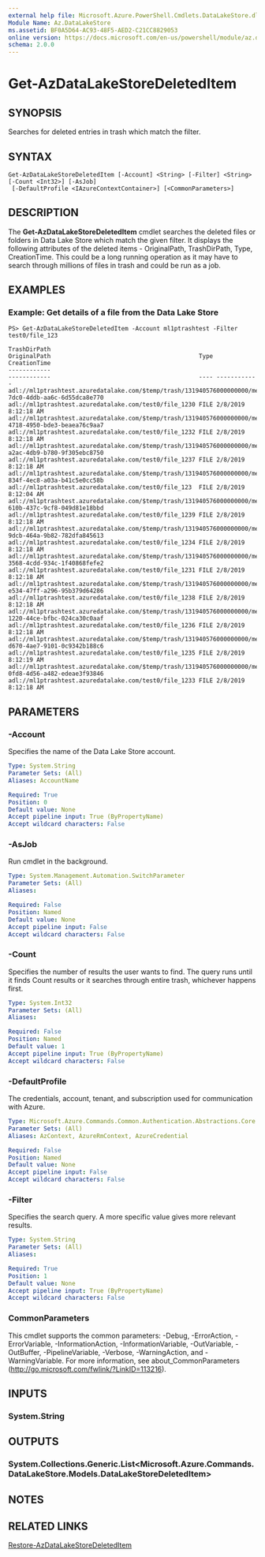 ```yaml
---
external help file: Microsoft.Azure.PowerShell.Cmdlets.DataLakeStore.dll-Help.xml
Module Name: Az.DataLakeStore
ms.assetid: BF0A5D64-AC93-48F5-AED2-C21CC8829053
online version: https://docs.microsoft.com/en-us/powershell/module/az.datalakestore/get-azdatalakestoredeleteditem
schema: 2.0.0
---
```


# Get-AzDataLakeStoreDeletedItem

## SYNOPSIS
Searches for deleted entries in trash which match the filter.

## SYNTAX

```
Get-AzDataLakeStoreDeletedItem [-Account] <String> [-Filter] <String> [-Count <Int32>] [-AsJob]
 [-DefaultProfile <IAzureContextContainer>] [<CommonParameters>]
```

## DESCRIPTION
The **Get-AzDataLakeStoreDeletedItem** cmdlet searches the deleted files or folders in Data Lake Store which match the given filter.
It displays the following attributes of the deleted items - OriginalPath, TrashDirPath, Type, CreationTime.
This could be a long running operation as it may have to search through millions of files in trash and could be run as a job.

## EXAMPLES

### Example: Get details of a file from the Data Lake Store
```
PS> Get-AzDataLakeStoreDeletedItem -Account ml1ptrashtest -Filter test0/file_123

TrashDirPath                                                                                                                      OriginalPath                                          Type CreationTime
------------                                                                                                                      ------------                                          ---- ------------
adl://ml1ptrashtest.azuredatalake.com/$temp/trash/131940576000000000/me1sch201110222/deleted_0a7b9a4a-7dc0-4ddb-aa6c-6d55dca8e770 adl://ml1ptrashtest.azuredatalake.com/test0/file_1230 FILE 2/8/2019 8:12:18 AM
adl://ml1ptrashtest.azuredatalake.com/$temp/trash/131940576000000000/me1sch201110222/deleted_17327024-4718-4950-bde3-beaea76c9aa7 adl://ml1ptrashtest.azuredatalake.com/test0/file_1232 FILE 2/8/2019 8:12:18 AM
adl://ml1ptrashtest.azuredatalake.com/$temp/trash/131940576000000000/me1sch201110222/deleted_2371fbef-a2ac-4db9-b780-9f305ebc8750 adl://ml1ptrashtest.azuredatalake.com/test0/file_1237 FILE 2/8/2019 8:12:18 AM
adl://ml1ptrashtest.azuredatalake.com/$temp/trash/131940576000000000/me1sch201110222/deleted_3f1af771-834f-4ec8-a03a-b41c5e0cc58b adl://ml1ptrashtest.azuredatalake.com/test0/file_123  FILE 2/8/2019 8:12:04 AM
adl://ml1ptrashtest.azuredatalake.com/$temp/trash/131940576000000000/me1sch201110222/deleted_4d1017de-610b-437c-9cf8-049d81e18bbd adl://ml1ptrashtest.azuredatalake.com/test0/file_1239 FILE 2/8/2019 8:12:18 AM
adl://ml1ptrashtest.azuredatalake.com/$temp/trash/131940576000000000/me1sch201110222/deleted_7a2d905e-9dcb-464a-9b82-782dfa845613 adl://ml1ptrashtest.azuredatalake.com/test0/file_1234 FILE 2/8/2019 8:12:18 AM
adl://ml1ptrashtest.azuredatalake.com/$temp/trash/131940576000000000/me1sch201110222/deleted_9e6b91d9-3568-4cdd-934c-1f40868fefe2 adl://ml1ptrashtest.azuredatalake.com/test0/file_1231 FILE 2/8/2019 8:12:18 AM
adl://ml1ptrashtest.azuredatalake.com/$temp/trash/131940576000000000/me1sch201110222/deleted_acd6b81f-e534-47ff-a296-95b379d64286 adl://ml1ptrashtest.azuredatalake.com/test0/file_1238 FILE 2/8/2019 8:12:18 AM
adl://ml1ptrashtest.azuredatalake.com/$temp/trash/131940576000000000/me1sch201110222/deleted_bde2cd57-1220-44ce-bfbc-024ca30c0aaf adl://ml1ptrashtest.azuredatalake.com/test0/file_1236 FILE 2/8/2019 8:12:18 AM
adl://ml1ptrashtest.azuredatalake.com/$temp/trash/131940576000000000/me1sch201110222/deleted_c15c0329-d670-4ae7-9101-0c9342b188c6 adl://ml1ptrashtest.azuredatalake.com/test0/file_1235 FILE 2/8/2019 8:12:19 AM
adl://ml1ptrashtest.azuredatalake.com/$temp/trash/131940576000000000/me1sch201110222/deleted_fca49a14-0fd8-4d56-a482-edeae3f93846 adl://ml1ptrashtest.azuredatalake.com/test0/file_1233 FILE 2/8/2019 8:12:18 AM
```

## PARAMETERS

### -Account
Specifies the name of the Data Lake Store account.

```yaml
Type: System.String
Parameter Sets: (All)
Aliases: AccountName

Required: True
Position: 0
Default value: None
Accept pipeline input: True (ByPropertyName)
Accept wildcard characters: False
```

### -AsJob
Run cmdlet in the background.

```yaml
Type: System.Management.Automation.SwitchParameter
Parameter Sets: (All)
Aliases:

Required: False
Position: Named
Default value: None
Accept pipeline input: False
Accept wildcard characters: False
```

### -Count
Specifies the number of results the user wants to find. The query runs until it finds Count results or it searches through entire trash, whichever happens first.

```yaml
Type: System.Int32
Parameter Sets: (All)
Aliases:

Required: False
Position: Named
Default value: 1
Accept pipeline input: True (ByPropertyName)
Accept wildcard characters: False
```

### -DefaultProfile
The credentials, account, tenant, and subscription used for communication with Azure.

```yaml
Type: Microsoft.Azure.Commands.Common.Authentication.Abstractions.Core.IAzureContextContainer
Parameter Sets: (All)
Aliases: AzContext, AzureRmContext, AzureCredential

Required: False
Position: Named
Default value: None
Accept pipeline input: False
Accept wildcard characters: False
```

### -Filter
Specifies the search query. A more specific value gives more relevant results.

```yaml
Type: System.String
Parameter Sets: (All)
Aliases:

Required: True
Position: 1
Default value: None
Accept pipeline input: True (ByPropertyName)
Accept wildcard characters: False
```

### CommonParameters
This cmdlet supports the common parameters: -Debug, -ErrorAction, -ErrorVariable, -InformationAction, -InformationVariable, -OutVariable, -OutBuffer, -PipelineVariable, -Verbose, -WarningAction, and -WarningVariable. For more information, see about_CommonParameters (http://go.microsoft.com/fwlink/?LinkID=113216).

## INPUTS

### System.String

## OUTPUTS

### System.Collections.Generic.List<Microsoft.Azure.Commands.DataLakeStore.Models.DataLakeStoreDeletedItem>

## NOTES

## RELATED LINKS

[Restore-AzDataLakeStoreDeletedItem](./Restore-AzDataLakeStoreDeletedItem.md)